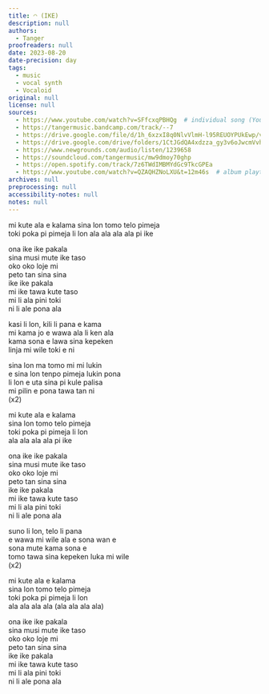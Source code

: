 ```yaml
---
title: ◠ (IKE)
description: null
authors:
  - Tanger
proofreaders: null
date: 2023-08-20
date-precision: day
tags:
  - music
  - vocal synth
  - Vocaloid
original: null
license: null
sources:
  - https://www.youtube.com/watch?v=SFfcxqPBHQg  # individual song (YouTube Music)
  - https://tangermusic.bandcamp.com/track/--7
  - https://drive.google.com/file/d/1h_6xzxI8q0NlvVlmH-l95REUOYPUkEwp/view
  - https://drive.google.com/drive/folders/1CtJGdQA4xdzza_gy3v6oJwcmVvhByNUP  # album
  - https://www.newgrounds.com/audio/listen/1239658
  - https://soundcloud.com/tangermusic/mw9dmoy70ghp
  - https://open.spotify.com/track/7z6TWdIMBMYdGc9TkcGPEa
  - https://www.youtube.com/watch?v=QZAQHZNoLXU&t=12m46s  # album playthrough
archives: null
preprocessing: null
accessibility-notes: null
notes: null
---
```


mi kute ala e kalama sina lon tomo telo pimeja  
toki poka pi pimeja li lon ala ala ala ala pi ike

ona ike ike pakala  
sina musi mute ike taso  
oko oko loje mi  
peto tan sina sina  
ike ike pakala  
mi ike tawa kute taso  
mi li ala pini toki  
ni li ale pona ala

kasi li lon, kili li pana e kama  
mi kama jo e wawa ala li ken ala  
kama sona e lawa sina kepeken  
linja mi wile toki e ni

sina lon ma tomo mi mi lukin  
e sina lon tenpo pimeja lukin pona  
li lon e uta sina pi kule palisa  
mi pilin e pona tawa tan ni  
(x2)

mi kute ala e kalama  
sina lon tomo telo pimeja  
toki poka pi pimeja li lon  
ala ala ala ala pi ike

ona ike ike pakala  
sina musi mute ike taso  
oko oko loje mi  
peto tan sina sina  
ike ike pakala  
mi ike tawa kute taso  
mi li ala pini toki  
ni li ale pona ala

suno li lon, telo li pana  
e wawa mi wile ala e sona wan e  
sona mute kama sona e  
tomo tawa sina kepeken luka mi wile  
(x2)

mi kute ala e kalama  
sina lon tomo telo pimeja  
toki poka pi pimeja li lon  
ala ala ala ala (ala ala ala ala)

ona ike ike pakala  
sina musi mute ike taso  
oko oko loje mi  
peto tan sina sina  
ike ike pakala  
mi ike tawa kute taso  
mi li ala pini toki  
ni li ale pona ala
